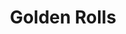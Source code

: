 ---
layout: place
title: Golden Rolls
permalink: /illinois/woodstock/golden-rolls.html
stateAbbr: IL
stateName: Illinois
cityName: Woodstock
seo:
  type: restaurant
  links: http://www.goldenrollssushi.com/
place_id: ChIJP7v519ZrD4gRHdSJyDJyc1k
photos:
  - name: >-
      places/ChIJP7v519ZrD4gRHdSJyDJyc1k/photos/AeeoHcKCL8faiSHijcuD7icnSnZ8Lz6Mq1yfoZztGD65KxUt7FnCUPi6VI5I3pKV1TNPf7ijUP5vIu3WuHxAymakQB5Gu08nioUVpzeWcvUlYBPYEk1aQQCLsf4YOVidjtIQX9S8GwqoC4k9nAXqBevPAl4HYtlOHVmddf9P6r-QkRGRfXHPlhMqKQfA6BcMIl9j9knweitxfeUTEcaTHcaN6viZKezFTqpeLPmd5LBn6Q6zeVprbR2s0vz4MmGorthvPDHTR_rpVJEWlipX8V7vquLG22s3bgBftQtkVP1eX4ElZXrW6VS9Ctjo8NTq0fmaXt8BOxejN0M4SgRoX5qTty_X69QYdNUAVdjBeQhJknX3rCv2k6yHzs0QWVJbcYAMc-j5b9cyH0o8GEuyvLYnoaFUzTep5FpX6_-yFOKNliZ-sw
    widthPx: 3024
    heightPx: 4032
    authorAttributions:
      - displayName: Kim Tracy Sandoval
        uri: https://maps.google.com/maps/contrib/111402971100856487407
        photoUri: >-
          https://lh3.googleusercontent.com/a-/ALV-UjUuDAGwstOiNffEbUwXBz7xdQwVRrdQuOEWWFleRK3kts0rF4BiAA=s100-p-k-no-mo
    flagContentUri: >-
      https://www.google.com/local/imagery/report/?cb_client=maps_api_places.places_api&image_key=!1e10!2sCIHM0ogKEICAgICOj5vbNw&hl=en-US
    googleMapsUri: >-
      https://www.google.com/maps/place//data=!3m4!1e2!3m2!1sCIHM0ogKEICAgICOj5vbNw!2e10!4m2!3m1!1s0x880f6bd6d7f9bb3f:0x59737232c889d41d
  - name: >-
      places/ChIJP7v519ZrD4gRHdSJyDJyc1k/photos/AeeoHcJKvSb50JKiVd9okUBLGefMNJpyQZRl83P5uVxPdx_TrZmeo_6Fn07j6DSRl9IekMgUO87fzcnuGzNl50ELPFbJ3TcVqH5ulxqiQ4JBdhMOJ17sVep-XIVLtwQfVvK29Ff_eROJ9r1YBlnNsRcZBD6XDJjBD1xhAbUmMbL9NFn4NS1oKBKGyQCFepIQy3Hjtbbdyuvwe27mtLFjxbwvupi4avgIE0pkmDrUmF1fExBmAl_MDHyiA2sJXz_-OjErVagj2ofN2wlbp3KKHUiPYCh5AdgZ2X77A39VdG3572Sptg
    widthPx: 640
    heightPx: 480
    authorAttributions:
      - displayName: Golden Rolls
        uri: https://maps.google.com/maps/contrib/104732688354262135286
        photoUri: >-
          https://lh3.googleusercontent.com/a/ACg8ocL8jpTmzOUU94IKGIBHZgj4IYPLO-_wBIbnyhq-ORQ1SFghFg=s100-p-k-no-mo
    flagContentUri: >-
      https://www.google.com/local/imagery/report/?cb_client=maps_api_places.places_api&image_key=!1e10!2sAF1QipO6COtQbRzY9M8Xa0Fqo0TIoz5WDJKSWTZEpoTf&hl=en-US
    googleMapsUri: >-
      https://www.google.com/maps/place//data=!3m4!1e2!3m2!1sAF1QipO6COtQbRzY9M8Xa0Fqo0TIoz5WDJKSWTZEpoTf!2e10!4m2!3m1!1s0x880f6bd6d7f9bb3f:0x59737232c889d41d
  - name: >-
      places/ChIJP7v519ZrD4gRHdSJyDJyc1k/photos/AeeoHcIr38UdJQoP5zQcPGA-rTiGTlPvdFEUkfv6s9OPxSg4q387rA6CGTTxX34Ddbuxhn5jCVVEgsW9X4sFG7c1y45KHA7FfYKaw4IVEg70jDagzxqH7OoDnV9WV-pfe_2kTrWvC4zWQlN_qT9oIAVC9PpFI8qFemfyyZRkbdY2Gp8gIcjzAiI7clMNKvh-SYUoT_2EmPncsOjKUI4dCgNzyN4CWfM-gZMdj-KbxT1mQTOHiV6IODfoX6bd4aZxrxXHS1E_U8Yvvj694myc3cjkJRWIRgTWxyJXatYpOZYfn_jAf6qoGDNFEPCn8m5j96LpNsXgtO82V3wAImCDQhbL8F6g-x9ObdWWxhMYdIocDkylBur92uHSwQzP7WcbeGbrrCFux68tlCGARC_8UgrXfoC4YrAjpvOG9Yg4lPWhTTZ5c8U
    widthPx: 4000
    heightPx: 2252
    authorAttributions:
      - displayName: Alexa
        uri: https://maps.google.com/maps/contrib/116979790778515550844
        photoUri: >-
          https://lh3.googleusercontent.com/a-/ALV-UjUxdHHWqjwFpq44zpY6ztri2IIHHqFuJYISTtAfCIDnw0L5Wg4=s100-p-k-no-mo
    flagContentUri: >-
      https://www.google.com/local/imagery/report/?cb_client=maps_api_places.places_api&image_key=!1e10!2sCIHM0ogKEICAgIDNxqKmhwE&hl=en-US
    googleMapsUri: >-
      https://www.google.com/maps/place//data=!3m4!1e2!3m2!1sCIHM0ogKEICAgIDNxqKmhwE!2e10!4m2!3m1!1s0x880f6bd6d7f9bb3f:0x59737232c889d41d
  - name: >-
      places/ChIJP7v519ZrD4gRHdSJyDJyc1k/photos/AeeoHcLM69bPNEN1DJ1f3oFyBDRoAG9XEzxDgu_BOJFI0vlDX0DPGs26DEVAlmoxGZfv5RU44A5fG8N3RTfGHBWrAeYk7_hNsTXfY3VA7lFZUHZA_P1NSn4p0hdtn2pSUBi9AsUV-aKSB5q8jSJlNsae90gogmo4tLMd23l9hgUDaW-Z53_FUHXsUiLdb7GfnlmtzzJcHFviKcC9CJ9mrCS8PJYipfG6G9ljbTrWWIpTXy1AnXvRqQGaXvsKnUSsaUk6yautddWbHypMDcvE2yVcqVVsazyFyO_LuXKe251Y3TAw3di4hyfUgqbHsS1St0RnP9xmuJigXWZMMmw15Nb4KO8REtxEkfztHhE9AOeTa5TJtBehhRMg9_YakYo1UfJMc6fin_F2XNTVKTeQfX9RRZUnvWWoyeTx4V6FM1awo8BSbP9a
    widthPx: 4080
    heightPx: 3072
    authorAttributions:
      - displayName: bill p
        uri: https://maps.google.com/maps/contrib/102834569007841463255
        photoUri: >-
          https://lh3.googleusercontent.com/a-/ALV-UjXJ3kVrJLNtGpndbctxOVWS4eHHLroMBxvmytOwrfI3aiYcfesh5A=s100-p-k-no-mo
    flagContentUri: >-
      https://www.google.com/local/imagery/report/?cb_client=maps_api_places.places_api&image_key=!1e10!2sCIHM0ogKEICAgICzybeJmAE&hl=en-US
    googleMapsUri: >-
      https://www.google.com/maps/place//data=!3m4!1e2!3m2!1sCIHM0ogKEICAgICzybeJmAE!2e10!4m2!3m1!1s0x880f6bd6d7f9bb3f:0x59737232c889d41d
  - name: >-
      places/ChIJP7v519ZrD4gRHdSJyDJyc1k/photos/AeeoHcIJ77ZEPi84Et9n45tNrGl1f8L_k_nbzDrkYWTPyCMKkvBABtE54mf_E39Q3_0X54330BJeEU-1u68c0l-ZqebJrYyzBWKvTneOhWQZqFezVsMmV9kwjT9f3UMCBgtugbo4M_o3lBHr7nmWb_Dwu-9gt73aiqz0xfsuJmHw6n364jvhfil39bIplqOX43Zk_xL5gyr1AuXL9oZe0A0VlS7h8DSxsNGk8PyTH0H87AYNiVcFA1KkSXM8GB-Qd5LsDQheKPqw5IDhJdwWCJrmc4Y5befc5kKNUQ6BXId15yruOhyvBtNPue4j1CMWcXcZMIVZvj70-MdvhOwXEY_xy8Lg-3QGcgp-wH5izhPB36i38633DqfJ48bQZP0p41gQzzeKAcejNHg10eeytytMh2Y3ayCNplPksR_aBwvSZmaeALhO
    widthPx: 3072
    heightPx: 4080
    authorAttributions:
      - displayName: bill p
        uri: https://maps.google.com/maps/contrib/102834569007841463255
        photoUri: >-
          https://lh3.googleusercontent.com/a-/ALV-UjXJ3kVrJLNtGpndbctxOVWS4eHHLroMBxvmytOwrfI3aiYcfesh5A=s100-p-k-no-mo
    flagContentUri: >-
      https://www.google.com/local/imagery/report/?cb_client=maps_api_places.places_api&image_key=!1e10!2sCIHM0ogKEICAgICzybeJ-AE&hl=en-US
    googleMapsUri: >-
      https://www.google.com/maps/place//data=!3m4!1e2!3m2!1sCIHM0ogKEICAgICzybeJ-AE!2e10!4m2!3m1!1s0x880f6bd6d7f9bb3f:0x59737232c889d41d
  - name: >-
      places/ChIJP7v519ZrD4gRHdSJyDJyc1k/photos/AeeoHcLczZFb4AQg48yGsCDBnCITQXwC-vPZf7uhrcDeB_5DlFPzJjgCHqafHLQeQE9NabcNZEJPgcxhTvBkzfCGESsv3eh615VzvXZseVvvUNFrVWKgfiaSgupM9rUIqfvHuJ1E8z45iMOZPvGbm64uGi_vloL6D7BUwZ6qnvhyl-393JcEKcJPRVsGs8pMa5EA7f8WsbZl-VKNtX0DWjvMd7QzcxB2TGci1cDgPzY4-2BCzLsRm8jfizzXRWa4NNFwDArpUtfyF5b-vmsY72dWq7582L19nuLeC06CVI5E7pZCClbjKmbfUBEvbHlzUn5Prbs2zjyshl0Q173V0eoOTC3ey008FXvAdfQsuuOmEdDKAJ-OiA4Gem-z6lzV630CQipiJ10aOjL08blej3l2csjee8z17JDBCuvmQj3Azu4
    widthPx: 4032
    heightPx: 1960
    authorAttributions:
      - displayName: hillary szewczyk
        uri: https://maps.google.com/maps/contrib/111016111508613702137
        photoUri: >-
          https://lh3.googleusercontent.com/a-/ALV-UjUjUx7SeEAUwGSWh7xYp6IKoBQkW1VNPxY8Kg80o8SZ-KnXxKQ=s100-p-k-no-mo
    flagContentUri: >-
      https://www.google.com/local/imagery/report/?cb_client=maps_api_places.places_api&image_key=!1e10!2sCIHM0ogKEICAgIDZ9JqpcQ&hl=en-US
    googleMapsUri: >-
      https://www.google.com/maps/place//data=!3m4!1e2!3m2!1sCIHM0ogKEICAgIDZ9JqpcQ!2e10!4m2!3m1!1s0x880f6bd6d7f9bb3f:0x59737232c889d41d
  - name: >-
      places/ChIJP7v519ZrD4gRHdSJyDJyc1k/photos/AeeoHcJY46RTvFsBdTAGrNeIqmKkLvlxAfp4eD7ciy3E5Re52Z-7Uf8NBfRjDJ5Nbq157oF5bJRIEfx7zpRbzw_xJ1SZ5bB7QFR327juigbbq1I9o80Oup--MUdS6Co0TcLs4cutrbdZNJrMwL2vjUjaFtr8ONSPeKlGK0JBgr4SZauBQgGyMwBazCqcevumUjgedqCIspeOfVxVioOywY6PvX8F2GUUTNa3AtWA1rHJ0Io9ECOMskwu4JdlcrQEK0OEJb_DsOh_iyCha7jLc0CMSC3ajy35-GTY1mMBFlcpIBhNueO37VkkwzWBPYoaRDRv9CYeG66DoegDTna8xzPHfeZjZFiNIZh6bTxEDtmEPPfRL8Mk28WsH4j1wywohMOoQ9KP3HNshBWpCeum4rHxvtheTxBSzcfA8L05aY9gLbKxvldf
    widthPx: 1200
    heightPx: 1600
    authorAttributions:
      - displayName: Elvis Sakalauskas
        uri: https://maps.google.com/maps/contrib/100195708368770995173
        photoUri: >-
          https://lh3.googleusercontent.com/a-/ALV-UjU1_T-C4iXX21zNeY56D8Gns5GlqrZxaHkp83QvwxceG1OYZSw=s100-p-k-no-mo
    flagContentUri: >-
      https://www.google.com/local/imagery/report/?cb_client=maps_api_places.places_api&image_key=!1e10!2sCIHM0ogKEICAgICy3r-E_gE&hl=en-US
    googleMapsUri: >-
      https://www.google.com/maps/place//data=!3m4!1e2!3m2!1sCIHM0ogKEICAgICy3r-E_gE!2e10!4m2!3m1!1s0x880f6bd6d7f9bb3f:0x59737232c889d41d
  - name: >-
      places/ChIJP7v519ZrD4gRHdSJyDJyc1k/photos/AeeoHcJ9HmrlbG_sN7y2jvX8eBSq57bxz-MwYoEb6C-4zpLpHf2iKFQg2nhi8D371bbECaPjWI0AgukrKghHSXAMYWzNrE6VkC1oLQezQhd3tnAuNxBw5Pl3mFNJoCIua4KIU8sNeKquknjFanotobb0cmnjuFUHgGJPekIxKYyCi9kBmsETkNzP-eN0zqdieizbwIK4jZ_3apLaqU8vmd9WLxpQD8OwYGvD3o7hXExIgrnAMw4_VydxuEzo8lsULsIYnHmZMmeabG2NA7n4dQupq0oJa3Npa1uOH0rkMgt1f8pXx6x8xns2kblxCOj14b6HuniHb9BAl4nj94UVl2NazABh35jRv4WiEneSk-Orws6qQ1RQEzYqwFoABpJ4z11YnYQ99aft3QifkOu2c2tFdGc7chhgixkxtVgZOil9GI9JuYnahGbnJ54ZW4JRxg
    widthPx: 1440
    heightPx: 2560
    authorAttributions:
      - displayName: Lisa B
        uri: https://maps.google.com/maps/contrib/100889671335535458332
        photoUri: >-
          https://lh3.googleusercontent.com/a-/ALV-UjVDOed76WMByWMw8yJXNSAqu2YyTW7FYL7eg44DcgWx8rivxVUqmA=s100-p-k-no-mo
    flagContentUri: >-
      https://www.google.com/local/imagery/report/?cb_client=maps_api_places.places_api&image_key=!1e10!2sCIABIhAGbzzgQAQnAmfEfdkACL_X&hl=en-US
    googleMapsUri: >-
      https://www.google.com/maps/place//data=!3m4!1e2!3m2!1sCIABIhAGbzzgQAQnAmfEfdkACL_X!2e10!4m2!3m1!1s0x880f6bd6d7f9bb3f:0x59737232c889d41d
  - name: >-
      places/ChIJP7v519ZrD4gRHdSJyDJyc1k/photos/AeeoHcI9xlCJvGmtFHWTqkn6Gfpa-6OGnmugRS3yxmpevLuorxn0pKCA1xrqM29Xm6nrnushV206MVLKZblbTR3LXMAswwU-4K8ajRkIFVAL_I8AxYUSObDQnbujsVLKv0w8rX4mZCakWXnasVGiJNKV649DWZUbMPfcq-VBEfuh3qSNvFp3_VBrxDyAQsgouyeNYNCvpm9_koIeWId8-5IYSS1p5d5O-kuNUqd8FwTKTaNZsa8hq2tmN1kwe9EwwJ8VpdJNOUWK2Eb9ZQjpNZPOUq7FYKEUaCV3TAWuVzip0ffnr8l4dhQP4jYyalQYSN3iRBPtZrYvoRy1hM2ijK2GBoQlgFFcuYbh9hEZOjQSguzmqm7T8dkZo0MYJxcvxXMj1yd_8g2dP7hcjQK1wPUKhHlGVZ67aZLsqRMLzNLUPLyj9wfe
    widthPx: 2700
    heightPx: 4800
    authorAttributions:
      - displayName: hillary szewczyk
        uri: https://maps.google.com/maps/contrib/111016111508613702137
        photoUri: >-
          https://lh3.googleusercontent.com/a-/ALV-UjUjUx7SeEAUwGSWh7xYp6IKoBQkW1VNPxY8Kg80o8SZ-KnXxKQ=s100-p-k-no-mo
    flagContentUri: >-
      https://www.google.com/local/imagery/report/?cb_client=maps_api_places.places_api&image_key=!1e10!2sCIHM0ogKEICAgID4lqbg_AE&hl=en-US
    googleMapsUri: >-
      https://www.google.com/maps/place//data=!3m4!1e2!3m2!1sCIHM0ogKEICAgID4lqbg_AE!2e10!4m2!3m1!1s0x880f6bd6d7f9bb3f:0x59737232c889d41d
  - name: >-
      places/ChIJP7v519ZrD4gRHdSJyDJyc1k/photos/AeeoHcI43FSd5lv-q5YKDskXir_mPFQj1fka9fxTayx2g0h7femcsz6TsuDFX2yg_otQxlXvI-8kAEAgFekd8mKbTDv9U_bAUan_vtGTGBvSJxFLQmv_Fk9xYnQqsJcUMjVKATZrlTvPYA7C5mjU8_a8Xbb_iVZ8G5kCqMtcNrO4SwQiX9op-Gm62EO-5q0ct9-96f9G-BKo6xvLtrEU2UwixRJ5S4J5DIQkysOtP17QfeIzqUywuvyLSp2ejV4DI8MdFUABM06P74T2msin2ozJa4IgiXeyGvDfmfRHAqbqA6acLZ_VZfgFgY7rxIW86au7nbhDdfktsT89sVuN007Qzjjm0icO46DFD7nYDWOSySoabDi1LchumXMnoww4W2pJPCnA4kJbtDiJWq6hcoDZUlkV5HlAqolS9P-w4rENHXc6tFs
    widthPx: 3024
    heightPx: 4032
    authorAttributions:
      - displayName: Grace Yaeger
        uri: https://maps.google.com/maps/contrib/107702175919147958102
        photoUri: >-
          https://lh3.googleusercontent.com/a-/ALV-UjU-_Yg9aoKU0jcKDIGXzAQvK1lXq7V2-cEGrTsHp9-WHyFV9NM=s100-p-k-no-mo
    flagContentUri: >-
      https://www.google.com/local/imagery/report/?cb_client=maps_api_places.places_api&image_key=!1e10!2sCIHM0ogKEICAgICE44Tj6AE&hl=en-US
    googleMapsUri: >-
      https://www.google.com/maps/place//data=!3m4!1e2!3m2!1sCIHM0ogKEICAgICE44Tj6AE!2e10!4m2!3m1!1s0x880f6bd6d7f9bb3f:0x59737232c889d41d
address: 790 S Eastwood Dr, Woodstock, IL 60098, USA
street: 790 S Eastwood Dr
city: Woodstock
state: IL
zip: '60098'
country: USA
neighborhood: null
latitude: '42.307583'
longitude: '-88.431788'
accessibility_options:
  wheelchairAccessibleParking: true
  wheelchairAccessibleEntrance: true
  wheelchairAccessibleRestroom: true
  wheelchairAccessibleSeating: true
business_status: OPERATIONAL
name: Golden Rolls
google_maps_links:
  directionsUri: >-
    https://www.google.com/maps/dir//''/data=!4m7!4m6!1m1!4e2!1m2!1m1!1s0x880f6bd6d7f9bb3f:0x59737232c889d41d!3e0
  placeUri: https://maps.google.com/?cid=6445621054135718941
  writeAReviewUri: >-
    https://www.google.com/maps/place//data=!4m3!3m2!1s0x880f6bd6d7f9bb3f:0x59737232c889d41d!12e1
  reviewsUri: >-
    https://www.google.com/maps/place//data=!4m4!3m3!1s0x880f6bd6d7f9bb3f:0x59737232c889d41d!9m1!1b1
  photosUri: >-
    https://www.google.com/maps/place//data=!4m3!3m2!1s0x880f6bd6d7f9bb3f:0x59737232c889d41d!10e5
primary_type: Sushi Restaurant
opening_hours:
  regular: null
  current: null
secondary_opening_hours:
  regular:
    weekdayDescriptions: null
    type: null
  current:
    weekdayDescriptions: null
    type: null
phone: (815) 308-5099
price_level: PRICE_LEVEL_MODERATE
price_range: $20 &ndash; $30
rating: '4.6'
rating_count: 0
website: http://www.goldenrollssushi.com/
description: >-
  Discover Golden Rolls in Woodstock, IL$$$Nestled in Woodstock, IL, Golden
  Rolls stands out as a welcoming sushi restaurant offering a relaxed atmosphere
  for enjoying Japanese cuisine. This casual spot features an array of creative
  sushi rolls, flavorful noodle dishes, and teriyaki options, complemented by a
  selection of beers and cocktails that enhance the dining experience. The
  eatery emphasizes accessibility with wheelchair-friendly features and ample
  parking, making it a convenient choice for those seeking sushi places near me.
  Inside, you'll find a clean and inviting space ideal for casual meals or
  groups, with options like fresh salads and soups adding variety to the menu.
  Whether you're in the mood for top-rated sushi or a laid-back Japanese meal,
  this location delivers on quality and affordability without overwhelming the
  senses.
generative_summary: >-
  Discover Golden Rolls in Woodstock, IL$$$Nestled in Woodstock, IL, Golden
  Rolls stands out as a welcoming sushi restaurant offering a relaxed atmosphere
  for enjoying Japanese cuisine. This casual spot features an array of creative
  sushi rolls, flavorful noodle dishes, and teriyaki options, complemented by a
  selection of beers and cocktails that enhance the dining experience. The
  eatery emphasizes accessibility with wheelchair-friendly features and ample
  parking, making it a convenient choice for those seeking sushi places near me.
  Inside, you'll find a clean and inviting space ideal for casual meals or
  groups, with options like fresh salads and soups adding variety to the menu.
  Whether you're in the mood for top-rated sushi or a laid-back Japanese meal,
  this location delivers on quality and affordability without overwhelming the
  senses.
generative_disclosure: Summarized by AI using the Grok-3-Mini model.
reviews:
  - name: >-
      places/ChIJP7v519ZrD4gRHdSJyDJyc1k/reviews/ChZDSUhNMG9nS0VJQ0FnSUN6eWJlSmFBEAE
    relativePublishTimeDescription: 10 months ago
    rating: 5
    text:
      text: >-
        Great sushi. I've been to most of the sushi restaurants in McHenry
        county, this place continues to be my favorite for quality. The Maguru
        salad and the peppercorn tuna are my favorite menu options.  Miso soup
        is also better than most. The staff is friendly. Sometimes they don't
        have experienced bar tenders, so I stick to beers when I dine in.
      languageCode: en
    originalText:
      text: >-
        Great sushi. I've been to most of the sushi restaurants in McHenry
        county, this place continues to be my favorite for quality. The Maguru
        salad and the peppercorn tuna are my favorite menu options.  Miso soup
        is also better than most. The staff is friendly. Sometimes they don't
        have experienced bar tenders, so I stick to beers when I dine in.
      languageCode: en
    authorAttribution:
      displayName: bill p
      uri: https://www.google.com/maps/contrib/102834569007841463255/reviews
      photoUri: >-
        https://lh3.googleusercontent.com/a-/ALV-UjXJ3kVrJLNtGpndbctxOVWS4eHHLroMBxvmytOwrfI3aiYcfesh5A=s128-c0x00000000-cc-rp-mo-ba4
    publishTime: '2024-06-03T03:48:06.079259Z'
    flagContentUri: >-
      https://www.google.com/local/review/rap/report?postId=ChZDSUhNMG9nS0VJQ0FnSUN6eWJlSmFBEAE&d=17924085&t=1
    googleMapsUri: >-
      https://www.google.com/maps/reviews/data=!4m6!14m5!1m4!2m3!1sChZDSUhNMG9nS0VJQ0FnSUN6eWJlSmFBEAE!2m1!1s0x880f6bd6d7f9bb3f:0x59737232c889d41d
  - name: >-
      places/ChIJP7v519ZrD4gRHdSJyDJyc1k/reviews/ChdDSUhNMG9nS0VJQ0FnSUNwbDVlTmpBRRAB
    relativePublishTimeDescription: a year ago
    rating: 4
    text:
      text: >-
        𝔾𝕠𝕝𝕕𝕖𝕟 ℝ𝕠𝕝𝕝𝕤 𝕊𝕦𝕤𝕙𝕚 𝔹𝕒𝕣 & 𝔾𝕣𝕚𝕝𝕝

        ⁷⁹⁰ ˢ ᴱᵃˢᵗʷᵒᵒᵈ ᴰʳ, ᵂᵒᵒᵈˢᵗᵒᶜᵏ, ᴵᴸ ⁶⁰⁰⁹⁸

        🆁🅴🆅🅸🅴🆆

        4/5 ⭐️


        𝐃𝐑𝐈𝐍𝐊𝐒: 𝑫𝙞𝒆𝙩 𝘾𝒐𝙠𝒆 (𝙣𝒐 𝒊𝙘𝒆) & 𝘿𝒓. 𝙋𝒆𝙥𝒑𝙚𝒓
        (𝙡𝒊𝙜𝒉𝙩 𝙞𝒄𝙚)

        Served as canned with glasses to pour in ourselves


        𝐒𝐓𝐀𝐑𝐓𝐄𝐑: 𝑮𝙤𝒍𝙙𝒆𝙣 𝙎𝒉𝙧𝒊𝙢𝒑

        3 pieces of shrimp topped with a generous amount of golden sauce atop a
        bed of white rice splashed with soy sauce.


        𝐌𝐀𝐈𝐍:

        𝑪𝙧𝒂𝙗 𝙍𝒂𝙣𝒈𝙤𝒐𝙣 𝙍𝒐𝙡𝒍

        -king crab, cream cheese, masago, green onions -deep fried-topped with
        eel sauce and sriracha

        𝑪𝙧𝒂𝙗 𝘾𝒂𝙠𝒆 𝑹𝙤𝒍𝙡

        -crab cake avocado topped w/masago with garlic cream sauce


        𝐒𝐞𝐫𝐯𝐞𝐫 𝐰𝐚𝐬 𝐲𝐨𝐮𝐧𝐠 (𝐬𝐞𝐞𝐦𝐞𝐝 𝐧𝐞𝐰) 𝐚𝐧𝐝 𝐚 𝐛𝐢𝐭
        𝐧𝐞𝐫𝐯𝐨𝐮𝐬, 𝐛𝐮𝐭 𝐧𝐢𝐜𝐞 𝐚𝐧𝐝 𝐚𝐭𝐭𝐞𝐧𝐭𝐢𝐯𝐞.

        𝐆𝐨𝐥𝐝𝐞𝐧 𝐬𝐚𝐮𝐜𝐞 𝐰𝐚𝐬 𝐝𝐞𝐥𝐢𝐜𝐢𝐨𝐮𝐬 𝐨𝐧 𝐭𝐡𝐞
        𝐬𝐭𝐚𝐫𝐭𝐞𝐫 𝐛𝐮𝐭 𝐒𝐡𝐫𝐢𝐦𝐩 𝐰𝐚𝐬 𝐚 𝐛𝐢𝐭
        𝐜𝐡𝐞𝐰𝐲/𝐨𝐯𝐞𝐫𝐜𝐨𝐨𝐤𝐞𝐝.

        𝐒𝐚𝐯𝐞𝐝 𝐭𝐡𝐞 𝐞𝐱𝐭𝐫𝐚 𝐠𝐨𝐥𝐝𝐞𝐧 𝐬𝐚𝐮𝐜𝐞 𝐚𝐧𝐝 𝐚𝐝𝐝𝐞𝐝
        𝐬𝐨𝐦𝐞 𝐨𝐧 𝐦𝐲 𝐫𝐨𝐥𝐥 (𝐂𝐫𝐚𝐛 𝐑𝐚𝐧𝐠𝐨𝐨𝐧) 𝐚𝐧𝐝 𝐢𝐭 𝐰𝐚𝐬
        𝐝𝐞𝐥𝐢𝐜𝐢𝐨𝐮𝐬!

        𝐈 𝐦𝐢𝐬𝐬𝐞𝐝 𝐭𝐡𝐞 𝐟𝐚𝐜𝐭 𝐭𝐡𝐚𝐭 𝐭𝐡𝐞𝐫𝐞 𝐰𝐚𝐬
        𝐒𝐫𝐢𝐫𝐚𝐜𝐡𝐚 𝐨𝐧 𝐭𝐡𝐞 𝐂𝐫𝐚𝐛 𝐑𝐚𝐧𝐠𝐨𝐨𝐧 𝐑𝐨𝐥𝐥 𝐬𝐨 𝐢𝐭
        𝐰𝐚𝐬 𝐚 𝐛𝐢𝐭 𝐬𝐩𝐢𝐜𝐲 𝐚𝐧𝐝 𝐈 𝐫𝐞𝐚𝐥𝐥𝐲 𝐝𝐨𝐧'𝐭 𝐥𝐢𝐤𝐞
        𝐬𝐩𝐢𝐜𝐲, 𝐛𝐮𝐭 𝐢𝐭 𝐰𝐚𝐬𝐧'𝐭 𝐭𝐞𝐫𝐫𝐢𝐛𝐥𝐲 𝐬𝐩𝐢𝐜𝐲 𝐬𝐨 𝐈
        𝐬𝐭𝐢𝐥𝐥 𝐞𝐧𝐣𝐨𝐲𝐞𝐝 𝐢𝐭. 𝐋𝐨𝐨𝐤𝐢𝐧𝐠 𝐚𝐭 𝐭𝐡𝐞
        𝐝𝐞𝐬𝐜𝐫𝐢𝐩𝐭𝐢𝐨𝐧 𝐨𝐧𝐥𝐢𝐧𝐞, 𝐢𝐭 𝐝𝐢𝐝𝐧'𝐭 𝐦𝐚𝐭𝐜𝐡 𝐭𝐡𝐞
        𝐩𝐚𝐩𝐞𝐫 𝐦𝐞𝐧𝐮 𝐢𝐧 𝐭𝐡𝐞 𝐫𝐞𝐬𝐭𝐚𝐮𝐫𝐚𝐧𝐭 𝐬𝐨 𝐈
        𝐰𝐨𝐧𝐝𝐞𝐫 𝐢𝐟 𝐭𝐡𝐞 𝐒𝐫𝐢𝐫𝐚𝐜𝐡𝐚 𝐰𝐚𝐬 𝐦𝐢𝐬𝐬𝐢𝐧𝐠 𝐨𝐧
        𝐭𝐡𝐞 𝐨𝐧𝐞 𝐢𝐧 𝐭𝐡𝐞 𝐫𝐞𝐬𝐭𝐚𝐮𝐫𝐚𝐧𝐭. 𝐎𝐧𝐥𝐢𝐧𝐞 𝐦𝐞𝐧𝐮
        𝐝𝐨𝐞𝐬𝐧'𝐭 𝐦𝐞𝐧𝐭𝐢𝐨𝐧 𝐭𝐡𝐚𝐭 𝐢𝐭 𝐢𝐬 𝐝𝐞𝐞𝐩 𝐟𝐫𝐢𝐞𝐝,
        𝐛𝐮𝐭 𝐦𝐞𝐧𝐮 𝐢𝐧 𝐫𝐞𝐬𝐭𝐚𝐮𝐫𝐚𝐧𝐭 𝐝𝐢𝐝.

        𝐌𝐲 𝐡𝐮𝐬𝐛𝐚𝐧𝐝 𝐭𝐫𝐢𝐞𝐝 𝐦𝐲 𝐫𝐨𝐥𝐥 𝐚𝐧𝐝 𝐥𝐨𝐯𝐞𝐝 𝐢𝐭!
        𝐒𝐚𝐢𝐝 𝐡𝐞 𝐰𝐨𝐮𝐥𝐝 𝐨𝐫𝐝𝐞𝐫 𝐢𝐭 𝐧𝐞𝐱𝐭 𝐭𝐢𝐦𝐞. 𝐇𝐞
        𝐥𝐢𝐤𝐞𝐬 𝐬𝐩𝐢𝐜𝐲!

        𝐈 𝐚𝐠𝐫𝐞𝐞𝐝 𝐭𝐡𝐚𝐭 𝐭𝐡𝐞 𝐭𝐞𝐱𝐭𝐮𝐫𝐞𝐬 𝐰𝐞𝐫𝐞 𝐠𝐫𝐞𝐚𝐭
        𝐚𝐧𝐝 𝐈 𝐰𝐨𝐮𝐥𝐝 𝐚𝐥𝐬𝐨 𝐠𝐞𝐭 𝐢𝐭 𝐚𝐠𝐚𝐢𝐧, 𝐛𝐮𝐭 𝐰/𝐨
        𝐭𝐡𝐞 𝐒𝐫𝐢𝐫𝐚𝐜𝐡𝐚!

        𝐌𝐲 𝐡𝐮𝐬𝐛𝐚𝐧𝐝 𝐬𝐚𝐢𝐝 𝐡𝐢𝐬 𝐫𝐨𝐥𝐥 (𝐂𝐫𝐚𝐛 𝐂𝐚𝐤𝐞) 𝐰𝐚𝐬
        𝐨𝐤𝐚𝐲, 𝐛𝐮𝐭 𝐧𝐨𝐭 𝐚𝐬 𝐠𝐨𝐨𝐝 𝐚𝐬 𝐦𝐢𝐧𝐞.

        𝐓𝐡𝐞 𝐚𝐦𝐛𝐢𝐞𝐧𝐜𝐞 𝐰𝐚𝐬 𝐧𝐢𝐜𝐞 𝐢𝐧𝐬𝐢𝐝𝐞. 𝐍𝐨𝐭 𝐛𝐮𝐬𝐲,
        𝐛𝐮𝐭 𝐰𝐞 𝐚𝐫𝐫𝐢𝐯𝐞𝐝 𝐚𝐫𝐨𝐮𝐧𝐝 𝟕:𝟑𝟎𝐩𝐦. 𝐓𝐡𝐞
        𝐨𝐮𝐭𝐬𝐢𝐝𝐞 𝐨𝐟 𝐭𝐡𝐞 𝐛𝐮𝐢𝐥𝐝𝐢𝐧𝐠 𝐠𝐚𝐯𝐞 𝐚 "𝐇𝐨𝐥𝐞 𝐢𝐧
        𝐭𝐡𝐞 𝐰𝐚𝐥𝐥" 𝐭𝐲𝐩𝐞 𝐯𝐢𝐛𝐞, 𝐛𝐮𝐭 𝐭𝐡𝐚𝐭 𝐰𝐚𝐬𝐧'𝐭 𝐚𝐧
        𝐢𝐬𝐬𝐮𝐞 𝐚𝐬 𝐭𝐡𝐨𝐬𝐞 𝐚𝐫𝐞 𝐬𝐨𝐦𝐞 𝐨𝐟 𝐭𝐡𝐞 𝐛𝐞𝐬𝐭
        𝐩𝐥𝐚𝐜𝐞𝐬.

        𝐈 𝐰𝐨𝐮𝐥𝐝 𝐡𝐚𝐯𝐞 𝐥𝐨𝐯𝐞𝐝 𝐢𝐭 𝐭𝐨 𝐛𝐞 𝐜𝐥𝐨𝐬𝐞𝐫 𝐭𝐨
        𝐭𝐡𝐞 𝐖𝐨𝐨𝐝𝐬𝐭𝐨𝐜𝐤 𝐬𝐪𝐮𝐚𝐫𝐞 𝐭𝐨 𝐰𝐚𝐥𝐤 𝐚𝐫𝐨𝐮𝐧𝐝
        𝐚𝐟𝐭𝐞𝐫, 𝐛𝐮𝐭 𝐭𝐡𝐚𝐭 𝐝𝐨𝐞𝐬𝐧'𝐭 𝐤𝐞𝐞𝐩 𝐮𝐬 𝐟𝐫𝐨𝐦
        𝐫𝐞𝐭𝐮𝐫𝐧𝐢𝐧𝐠.

        𝐂𝐨𝐬𝐭 𝐨𝐟 𝐟𝐨𝐨𝐝 𝐰𝐚𝐬 𝐚 𝐛𝐢𝐭 𝐡𝐢𝐠𝐡, 𝐛𝐮𝐭 𝐬𝐞𝐞𝐦𝐬 𝐨𝐧
        𝐩𝐚𝐫 𝐰𝐢𝐭𝐡 𝐞𝐯𝐞𝐫𝐲𝐰𝐡𝐞𝐫𝐞 𝐞𝐥𝐬𝐞.

        𝐈 𝐚𝐥𝐫𝐞𝐚𝐝𝐲 𝐚𝐭𝐞 𝐭𝐰𝐨 𝐨𝐟 𝐦𝐲 𝐫𝐨𝐥𝐥𝐬 𝐛𝐞𝐟𝐨𝐫𝐞
        𝐫𝐞𝐦𝐞𝐦𝐛𝐞𝐫𝐢𝐧𝐠 𝐭𝐨 𝐭𝐚𝐤𝐞 𝐚 𝐩𝐢𝐜.

        𝐈 𝐝𝐞𝐟𝐢𝐧𝐢𝐭𝐞𝐥𝐲 𝐬𝐮𝐠𝐠𝐞𝐬𝐭 𝐠𝐢𝐯𝐢𝐧𝐠 𝐭𝐡𝐞𝐦 𝐚 𝐭𝐫𝐲.
      languageCode: en
    originalText:
      text: >-
        𝔾𝕠𝕝𝕕𝕖𝕟 ℝ𝕠𝕝𝕝𝕤 𝕊𝕦𝕤𝕙𝕚 𝔹𝕒𝕣 & 𝔾𝕣𝕚𝕝𝕝

        ⁷⁹⁰ ˢ ᴱᵃˢᵗʷᵒᵒᵈ ᴰʳ, ᵂᵒᵒᵈˢᵗᵒᶜᵏ, ᴵᴸ ⁶⁰⁰⁹⁸

        🆁🅴🆅🅸🅴🆆

        4/5 ⭐️


        𝐃𝐑𝐈𝐍𝐊𝐒: 𝑫𝙞𝒆𝙩 𝘾𝒐𝙠𝒆 (𝙣𝒐 𝒊𝙘𝒆) & 𝘿𝒓. 𝙋𝒆𝙥𝒑𝙚𝒓
        (𝙡𝒊𝙜𝒉𝙩 𝙞𝒄𝙚)

        Served as canned with glasses to pour in ourselves


        𝐒𝐓𝐀𝐑𝐓𝐄𝐑: 𝑮𝙤𝒍𝙙𝒆𝙣 𝙎𝒉𝙧𝒊𝙢𝒑

        3 pieces of shrimp topped with a generous amount of golden sauce atop a
        bed of white rice splashed with soy sauce.


        𝐌𝐀𝐈𝐍:

        𝑪𝙧𝒂𝙗 𝙍𝒂𝙣𝒈𝙤𝒐𝙣 𝙍𝒐𝙡𝒍

        -king crab, cream cheese, masago, green onions -deep fried-topped with
        eel sauce and sriracha

        𝑪𝙧𝒂𝙗 𝘾𝒂𝙠𝒆 𝑹𝙤𝒍𝙡

        -crab cake avocado topped w/masago with garlic cream sauce


        𝐒𝐞𝐫𝐯𝐞𝐫 𝐰𝐚𝐬 𝐲𝐨𝐮𝐧𝐠 (𝐬𝐞𝐞𝐦𝐞𝐝 𝐧𝐞𝐰) 𝐚𝐧𝐝 𝐚 𝐛𝐢𝐭
        𝐧𝐞𝐫𝐯𝐨𝐮𝐬, 𝐛𝐮𝐭 𝐧𝐢𝐜𝐞 𝐚𝐧𝐝 𝐚𝐭𝐭𝐞𝐧𝐭𝐢𝐯𝐞.

        𝐆𝐨𝐥𝐝𝐞𝐧 𝐬𝐚𝐮𝐜𝐞 𝐰𝐚𝐬 𝐝𝐞𝐥𝐢𝐜𝐢𝐨𝐮𝐬 𝐨𝐧 𝐭𝐡𝐞
        𝐬𝐭𝐚𝐫𝐭𝐞𝐫 𝐛𝐮𝐭 𝐒𝐡𝐫𝐢𝐦𝐩 𝐰𝐚𝐬 𝐚 𝐛𝐢𝐭
        𝐜𝐡𝐞𝐰𝐲/𝐨𝐯𝐞𝐫𝐜𝐨𝐨𝐤𝐞𝐝.

        𝐒𝐚𝐯𝐞𝐝 𝐭𝐡𝐞 𝐞𝐱𝐭𝐫𝐚 𝐠𝐨𝐥𝐝𝐞𝐧 𝐬𝐚𝐮𝐜𝐞 𝐚𝐧𝐝 𝐚𝐝𝐝𝐞𝐝
        𝐬𝐨𝐦𝐞 𝐨𝐧 𝐦𝐲 𝐫𝐨𝐥𝐥 (𝐂𝐫𝐚𝐛 𝐑𝐚𝐧𝐠𝐨𝐨𝐧) 𝐚𝐧𝐝 𝐢𝐭 𝐰𝐚𝐬
        𝐝𝐞𝐥𝐢𝐜𝐢𝐨𝐮𝐬!

        𝐈 𝐦𝐢𝐬𝐬𝐞𝐝 𝐭𝐡𝐞 𝐟𝐚𝐜𝐭 𝐭𝐡𝐚𝐭 𝐭𝐡𝐞𝐫𝐞 𝐰𝐚𝐬
        𝐒𝐫𝐢𝐫𝐚𝐜𝐡𝐚 𝐨𝐧 𝐭𝐡𝐞 𝐂𝐫𝐚𝐛 𝐑𝐚𝐧𝐠𝐨𝐨𝐧 𝐑𝐨𝐥𝐥 𝐬𝐨 𝐢𝐭
        𝐰𝐚𝐬 𝐚 𝐛𝐢𝐭 𝐬𝐩𝐢𝐜𝐲 𝐚𝐧𝐝 𝐈 𝐫𝐞𝐚𝐥𝐥𝐲 𝐝𝐨𝐧'𝐭 𝐥𝐢𝐤𝐞
        𝐬𝐩𝐢𝐜𝐲, 𝐛𝐮𝐭 𝐢𝐭 𝐰𝐚𝐬𝐧'𝐭 𝐭𝐞𝐫𝐫𝐢𝐛𝐥𝐲 𝐬𝐩𝐢𝐜𝐲 𝐬𝐨 𝐈
        𝐬𝐭𝐢𝐥𝐥 𝐞𝐧𝐣𝐨𝐲𝐞𝐝 𝐢𝐭. 𝐋𝐨𝐨𝐤𝐢𝐧𝐠 𝐚𝐭 𝐭𝐡𝐞
        𝐝𝐞𝐬𝐜𝐫𝐢𝐩𝐭𝐢𝐨𝐧 𝐨𝐧𝐥𝐢𝐧𝐞, 𝐢𝐭 𝐝𝐢𝐝𝐧'𝐭 𝐦𝐚𝐭𝐜𝐡 𝐭𝐡𝐞
        𝐩𝐚𝐩𝐞𝐫 𝐦𝐞𝐧𝐮 𝐢𝐧 𝐭𝐡𝐞 𝐫𝐞𝐬𝐭𝐚𝐮𝐫𝐚𝐧𝐭 𝐬𝐨 𝐈
        𝐰𝐨𝐧𝐝𝐞𝐫 𝐢𝐟 𝐭𝐡𝐞 𝐒𝐫𝐢𝐫𝐚𝐜𝐡𝐚 𝐰𝐚𝐬 𝐦𝐢𝐬𝐬𝐢𝐧𝐠 𝐨𝐧
        𝐭𝐡𝐞 𝐨𝐧𝐞 𝐢𝐧 𝐭𝐡𝐞 𝐫𝐞𝐬𝐭𝐚𝐮𝐫𝐚𝐧𝐭. 𝐎𝐧𝐥𝐢𝐧𝐞 𝐦𝐞𝐧𝐮
        𝐝𝐨𝐞𝐬𝐧'𝐭 𝐦𝐞𝐧𝐭𝐢𝐨𝐧 𝐭𝐡𝐚𝐭 𝐢𝐭 𝐢𝐬 𝐝𝐞𝐞𝐩 𝐟𝐫𝐢𝐞𝐝,
        𝐛𝐮𝐭 𝐦𝐞𝐧𝐮 𝐢𝐧 𝐫𝐞𝐬𝐭𝐚𝐮𝐫𝐚𝐧𝐭 𝐝𝐢𝐝.

        𝐌𝐲 𝐡𝐮𝐬𝐛𝐚𝐧𝐝 𝐭𝐫𝐢𝐞𝐝 𝐦𝐲 𝐫𝐨𝐥𝐥 𝐚𝐧𝐝 𝐥𝐨𝐯𝐞𝐝 𝐢𝐭!
        𝐒𝐚𝐢𝐝 𝐡𝐞 𝐰𝐨𝐮𝐥𝐝 𝐨𝐫𝐝𝐞𝐫 𝐢𝐭 𝐧𝐞𝐱𝐭 𝐭𝐢𝐦𝐞. 𝐇𝐞
        𝐥𝐢𝐤𝐞𝐬 𝐬𝐩𝐢𝐜𝐲!

        𝐈 𝐚𝐠𝐫𝐞𝐞𝐝 𝐭𝐡𝐚𝐭 𝐭𝐡𝐞 𝐭𝐞𝐱𝐭𝐮𝐫𝐞𝐬 𝐰𝐞𝐫𝐞 𝐠𝐫𝐞𝐚𝐭
        𝐚𝐧𝐝 𝐈 𝐰𝐨𝐮𝐥𝐝 𝐚𝐥𝐬𝐨 𝐠𝐞𝐭 𝐢𝐭 𝐚𝐠𝐚𝐢𝐧, 𝐛𝐮𝐭 𝐰/𝐨
        𝐭𝐡𝐞 𝐒𝐫𝐢𝐫𝐚𝐜𝐡𝐚!

        𝐌𝐲 𝐡𝐮𝐬𝐛𝐚𝐧𝐝 𝐬𝐚𝐢𝐝 𝐡𝐢𝐬 𝐫𝐨𝐥𝐥 (𝐂𝐫𝐚𝐛 𝐂𝐚𝐤𝐞) 𝐰𝐚𝐬
        𝐨𝐤𝐚𝐲, 𝐛𝐮𝐭 𝐧𝐨𝐭 𝐚𝐬 𝐠𝐨𝐨𝐝 𝐚𝐬 𝐦𝐢𝐧𝐞.

        𝐓𝐡𝐞 𝐚𝐦𝐛𝐢𝐞𝐧𝐜𝐞 𝐰𝐚𝐬 𝐧𝐢𝐜𝐞 𝐢𝐧𝐬𝐢𝐝𝐞. 𝐍𝐨𝐭 𝐛𝐮𝐬𝐲,
        𝐛𝐮𝐭 𝐰𝐞 𝐚𝐫𝐫𝐢𝐯𝐞𝐝 𝐚𝐫𝐨𝐮𝐧𝐝 𝟕:𝟑𝟎𝐩𝐦. 𝐓𝐡𝐞
        𝐨𝐮𝐭𝐬𝐢𝐝𝐞 𝐨𝐟 𝐭𝐡𝐞 𝐛𝐮𝐢𝐥𝐝𝐢𝐧𝐠 𝐠𝐚𝐯𝐞 𝐚 "𝐇𝐨𝐥𝐞 𝐢𝐧
        𝐭𝐡𝐞 𝐰𝐚𝐥𝐥" 𝐭𝐲𝐩𝐞 𝐯𝐢𝐛𝐞, 𝐛𝐮𝐭 𝐭𝐡𝐚𝐭 𝐰𝐚𝐬𝐧'𝐭 𝐚𝐧
        𝐢𝐬𝐬𝐮𝐞 𝐚𝐬 𝐭𝐡𝐨𝐬𝐞 𝐚𝐫𝐞 𝐬𝐨𝐦𝐞 𝐨𝐟 𝐭𝐡𝐞 𝐛𝐞𝐬𝐭
        𝐩𝐥𝐚𝐜𝐞𝐬.

        𝐈 𝐰𝐨𝐮𝐥𝐝 𝐡𝐚𝐯𝐞 𝐥𝐨𝐯𝐞𝐝 𝐢𝐭 𝐭𝐨 𝐛𝐞 𝐜𝐥𝐨𝐬𝐞𝐫 𝐭𝐨
        𝐭𝐡𝐞 𝐖𝐨𝐨𝐝𝐬𝐭𝐨𝐜𝐤 𝐬𝐪𝐮𝐚𝐫𝐞 𝐭𝐨 𝐰𝐚𝐥𝐤 𝐚𝐫𝐨𝐮𝐧𝐝
        𝐚𝐟𝐭𝐞𝐫, 𝐛𝐮𝐭 𝐭𝐡𝐚𝐭 𝐝𝐨𝐞𝐬𝐧'𝐭 𝐤𝐞𝐞𝐩 𝐮𝐬 𝐟𝐫𝐨𝐦
        𝐫𝐞𝐭𝐮𝐫𝐧𝐢𝐧𝐠.

        𝐂𝐨𝐬𝐭 𝐨𝐟 𝐟𝐨𝐨𝐝 𝐰𝐚𝐬 𝐚 𝐛𝐢𝐭 𝐡𝐢𝐠𝐡, 𝐛𝐮𝐭 𝐬𝐞𝐞𝐦𝐬 𝐨𝐧
        𝐩𝐚𝐫 𝐰𝐢𝐭𝐡 𝐞𝐯𝐞𝐫𝐲𝐰𝐡𝐞𝐫𝐞 𝐞𝐥𝐬𝐞.

        𝐈 𝐚𝐥𝐫𝐞𝐚𝐝𝐲 𝐚𝐭𝐞 𝐭𝐰𝐨 𝐨𝐟 𝐦𝐲 𝐫𝐨𝐥𝐥𝐬 𝐛𝐞𝐟𝐨𝐫𝐞
        𝐫𝐞𝐦𝐞𝐦𝐛𝐞𝐫𝐢𝐧𝐠 𝐭𝐨 𝐭𝐚𝐤𝐞 𝐚 𝐩𝐢𝐜.

        𝐈 𝐝𝐞𝐟𝐢𝐧𝐢𝐭𝐞𝐥𝐲 𝐬𝐮𝐠𝐠𝐞𝐬𝐭 𝐠𝐢𝐯𝐢𝐧𝐠 𝐭𝐡𝐞𝐦 𝐚 𝐭𝐫𝐲.
      languageCode: en
    authorAttribution:
      displayName: Danielle Foster
      uri: https://www.google.com/maps/contrib/117480344048001391526/reviews
      photoUri: >-
        https://lh3.googleusercontent.com/a-/ALV-UjUWgLNOTJL8Q-HLZ3M37i21t3aV_BoyCC77bwynA3tHNA2HF-U=s128-c0x00000000-cc-rp-mo
    publishTime: '2023-08-12T05:15:38.191297Z'
    flagContentUri: >-
      https://www.google.com/local/review/rap/report?postId=ChdDSUhNMG9nS0VJQ0FnSUNwbDVlTmpBRRAB&d=17924085&t=1
    googleMapsUri: >-
      https://www.google.com/maps/reviews/data=!4m6!14m5!1m4!2m3!1sChdDSUhNMG9nS0VJQ0FnSUNwbDVlTmpBRRAB!2m1!1s0x880f6bd6d7f9bb3f:0x59737232c889d41d
  - name: >-
      places/ChIJP7v519ZrD4gRHdSJyDJyc1k/reviews/ChZDSUhNMG9nS0VJQ0FnSURfb043bGFBEAE
    relativePublishTimeDescription: 2 months ago
    rating: 2
    text:
      text: >-
        Food is mediocre. Rolls were very sloppy, unevenly cut with ingredients
        falling out of the sides. The rice on the Nigiri was not prepared
        properly and the rice fell apart. To be honest grocery Sushi was just as
        good or even better.
      languageCode: en
    originalText:
      text: >-
        Food is mediocre. Rolls were very sloppy, unevenly cut with ingredients
        falling out of the sides. The rice on the Nigiri was not prepared
        properly and the rice fell apart. To be honest grocery Sushi was just as
        good or even better.
      languageCode: en
    authorAttribution:
      displayName: Charlie Wonka
      uri: https://www.google.com/maps/contrib/115315754650969769186/reviews
      photoUri: >-
        https://lh3.googleusercontent.com/a/ACg8ocIGLLYTd6heGWWf9QOgtJyQAlu--grD1wPETR2UMwHsVkaIUA=s128-c0x00000000-cc-rp-mo
    publishTime: '2025-01-20T16:29:52.112282Z'
    flagContentUri: >-
      https://www.google.com/local/review/rap/report?postId=ChZDSUhNMG9nS0VJQ0FnSURfb043bGFBEAE&d=17924085&t=1
    googleMapsUri: >-
      https://www.google.com/maps/reviews/data=!4m6!14m5!1m4!2m3!1sChZDSUhNMG9nS0VJQ0FnSURfb043bGFBEAE!2m1!1s0x880f6bd6d7f9bb3f:0x59737232c889d41d
  - name: >-
      places/ChIJP7v519ZrD4gRHdSJyDJyc1k/reviews/ChdDSUhNMG9nS0VJQ0FnSURlNmVieXFnRRAB
    relativePublishTimeDescription: 2 years ago
    rating: 5
    text:
      text: >-
        I got invited to eat here by a friend. I was a little hesitant about
        eating here because how the outside looks. I was wrong ,the inside was
        very clean and nicely decorated. The staff was friendly. Food was very
        very good ! I highly recommend the calamari for an appetizer.
      languageCode: en
    originalText:
      text: >-
        I got invited to eat here by a friend. I was a little hesitant about
        eating here because how the outside looks. I was wrong ,the inside was
        very clean and nicely decorated. The staff was friendly. Food was very
        very good ! I highly recommend the calamari for an appetizer.
      languageCode: en
    authorAttribution:
      displayName: Thomas McDonald
      uri: https://www.google.com/maps/contrib/112013746950241097881/reviews
      photoUri: >-
        https://lh3.googleusercontent.com/a-/ALV-UjUTwaZoelkPAPcSOnCWHL_8Pd8DcGOudWOhzLptq_LBM5-NmGw6=s128-c0x00000000-cc-rp-mo-ba4
    publishTime: '2022-10-13T20:18:27.549843Z'
    flagContentUri: >-
      https://www.google.com/local/review/rap/report?postId=ChdDSUhNMG9nS0VJQ0FnSURlNmVieXFnRRAB&d=17924085&t=1
    googleMapsUri: >-
      https://www.google.com/maps/reviews/data=!4m6!14m5!1m4!2m3!1sChdDSUhNMG9nS0VJQ0FnSURlNmVieXFnRRAB!2m1!1s0x880f6bd6d7f9bb3f:0x59737232c889d41d
  - name: >-
      places/ChIJP7v519ZrD4gRHdSJyDJyc1k/reviews/ChZDSUhNMG9nS0VJQ0FnTURnX2RXNVZBEAE
    relativePublishTimeDescription: a month ago
    rating: 5
    text:
      text: >-
        A truly magical experience! Got the tempura lobster rolls and oh my was
        that filling. Lobster was fresh and hit the spot
      languageCode: en
    originalText:
      text: >-
        A truly magical experience! Got the tempura lobster rolls and oh my was
        that filling. Lobster was fresh and hit the spot
      languageCode: en
    authorAttribution:
      displayName: Doing it With jason
      uri: https://www.google.com/maps/contrib/108577715126892730821/reviews
      photoUri: >-
        https://lh3.googleusercontent.com/a-/ALV-UjUhSMQOuVLswaQoR9y09YOCreHvseo9lUbFk_lOktomn7cjPxhHOQ=s128-c0x00000000-cc-rp-mo
    publishTime: '2025-02-26T22:50:53.290955Z'
    flagContentUri: >-
      https://www.google.com/local/review/rap/report?postId=ChZDSUhNMG9nS0VJQ0FnTURnX2RXNVZBEAE&d=17924085&t=1
    googleMapsUri: >-
      https://www.google.com/maps/reviews/data=!4m6!14m5!1m4!2m3!1sChZDSUhNMG9nS0VJQ0FnTURnX2RXNVZBEAE!2m1!1s0x880f6bd6d7f9bb3f:0x59737232c889d41d
review_summary: >-
  Insights from Recent Feedback$$$Visitors to Golden Rolls often rave about the
  fresh and creative sushi rolls, highlighting them as a standout feature that
  keeps them coming back for more. Many appreciate the friendly service and
  welcoming vibe, with comments praising tasty appetizers like calamari and
  solid portions that leave you satisfied. While some note minor
  inconsistencies, such as occasional preparation issues with certain dishes,
  the overall experience is described as enjoyable and worth trying for anyone
  exploring sushi restaurants in the area. Folks enjoy the variety of options,
  including beer and cocktails, which add to the relaxed setting for casual
  outings or family dinners. Overall, it's a solid pick for those searching for
  best sushi near me, offering good value and a generally positive vibe despite
  the occasional hiccup.
review_disclosure: Summarized by AI using the Grok-3-Mini model.
parking_options:
  freeParkingLot: true
  freeStreetParking: true
  valetParking: false
payment_options:
  acceptsDebitCards: true
  acceptsCashOnly: false
  acceptsNfc: true
allow_dogs: null
curbside_pickup: null
delivery: true
dine_in: true
good_for_children: true
good_for_groups: true
good_for_sports: false
live_music: null
menu_for_children: true
outdoor_seating: null
reservable: true
restroom: true
serves_beer: true
serves_breakfast: true
serves_brunch: null
serves_cocktails: true
serves_coffee: true
serves_dinner: true
serves_dessert: true
serves_lunch: true
serves_vegetarian_food: true
serves_wine: true
takeout: true
update_category: pro
places_description: >-
  Chill Japanese bistro with a bar featuring creative sushi rolls, noodle dishes
  & teriyaki entrees.

---